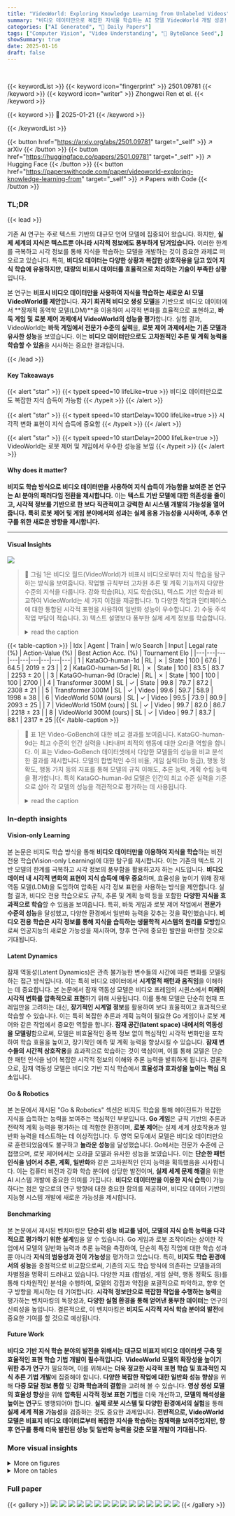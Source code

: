 ```yaml
---
title: "VideoWorld: Exploring Knowledge Learning from Unlabeled Videos"
summary: "비디오 데이터만으로 복잡한 지식을 학습하는 AI 모델 VideoWorld 개발 성공!"
categories: ["AI Generated", "🤗 Daily Papers"]
tags: ["Computer Vision", "Video Understanding", "🏢 ByteDance Seed",]
showSummary: true
date: 2025-01-16
draft: false
---
```


<br>

{{< keywordList >}}
{{< keyword icon="fingerprint" >}} 2501.09781 {{< /keyword >}}
{{< keyword icon="writer" >}} Zhongwei Ren et el. {{< /keyword >}}
 
{{< keyword >}} 🤗 2025-01-21 {{< /keyword >}}
 
{{< /keywordList >}}

{{< button href="https://arxiv.org/abs/2501.09781" target="_self" >}}
↗ arXiv
{{< /button >}}
{{< button href="https://huggingface.co/papers/2501.09781" target="_self" >}}
↗ Hugging Face
{{< /button >}}
{{< button href="https://paperswithcode.com/paper/videoworld-exploring-knowledge-learning-from" target="_self" >}}
↗ Papers with Code
{{< /button >}}




### TL;DR


{{< lead >}}

기존 AI 연구는 주로 텍스트 기반의 대규모 언어 모델에 집중되어 왔습니다. 하지만, **실제 세계의 지식은 텍스트뿐 아니라 시각적 정보에도 풍부하게 담겨있습니다.**  이러한 한계를 극복하고 시각 정보를 통해 지식을 학습하는 모델을 개발하는 것이 중요한 과제로 떠오르고 있습니다.  특히, **비디오 데이터는 다양한 상황과 복잡한 상호작용을 담고 있어 지식 학습에 유용하지만,  대량의 비표시 데이터를 효율적으로 처리하는 기술이 부족한 상황**입니다.



본 연구는 **비표시 비디오 데이터만을 사용하여 지식을 학습하는 새로운 AI 모델 VideoWorld를 제안**합니다.  **자기 회귀적 비디오 생성 모델**을 기반으로 비디오 데이터에서 **잠재적 동역학 모델(LDM)**을 이용하여 시각적 변화를 효율적으로 표현하고,  **바둑 게임 및 로봇 제어 과제에서 VideoWorld의 성능을 평가**합니다.  실험 결과, VideoWorld는 **바둑 게임에서 전문가 수준의 실력**을, **로봇 제어 과제에서는 기존 모델과 유사한 성능**을 보였습니다.  이는 **비디오 데이터만으로도 고차원적인 추론 및 계획 능력을 학습할 수 있음**을 시사하는 중요한 결과입니다.

{{< /lead >}}


#### Key Takeaways

{{< alert "star" >}}
{{< typeit speed=10 lifeLike=true >}} 비디오 데이터만으로도 복잡한 지식 습득이 가능함 {{< /typeit >}}
{{< /alert >}}

{{< alert "star" >}}
{{< typeit speed=10 startDelay=1000 lifeLike=true >}} 시각적 변화 표현이 지식 습득에 중요함 {{< /typeit >}}
{{< /alert >}}

{{< alert "star" >}}
{{< typeit speed=10 startDelay=2000 lifeLike=true >}} VideoWorld는 로봇 제어 및 게임에서 우수한 성능을 보임 {{< /typeit >}}
{{< /alert >}}

#### Why does it matter?
**비지도 학습 방식으로 비디오 데이터만을 사용하여 지식 습득이 가능함을 보여준 본 연구는 AI 분야의 패러다임 전환을 제시합니다.**  이는 **텍스트 기반 모델에 대한 의존성을 줄이고, 시각적 정보를 기반으로 한 보다 직관적이고 강력한 AI 시스템 개발의 가능성을 열어줍니다.**  **특히 로봇 제어 및 게임 분야에서의 성과는 실제 응용 가능성을 시사하며, 추후 연구를 위한 새로운 방향을 제시합니다.**

------
#### Visual Insights



![](https://arxiv.org/html/2501.09781/extracted/6136615/figures/figure1_showv7.png)

> 🔼 그림 1은 비디오 월드(VideoWorld)가 비표시 비디오로부터 지식 학습을 탐구하는 방식을 보여줍니다.  작업별 규칙부터 고차원 추론 및 계획 기능까지 다양한 수준의 지식을 다룹니다. 강화 학습(RL), 지도 학습(SL), 텍스트 기반 학습과 비교하여 VideoWorld는 세 가지 이점을 제공합니다. 1) 다양한 작업과 인터페이스에 대한 통합된 시각적 표현을 사용하여 일반화 성능이 우수합니다. 2) 수동 주석 작업 부담이 적습니다. 3) 텍스트 설명보다 풍부한 실제 세계 정보를 학습합니다.
> <details>
> <summary>read the caption</summary>
> Figure 1: VideoWorld explores learning knowledge from unlabeled videos, ranging from task-specific rules to high-level reasoning and planning capabilities. Compared to other learning methods: reinforcement learning (RL), supervised learning (SL) and text-based learning, it offers three advantages: 1) better generalization with unified visual representation for various tasks and interfaces, 2) lower manual annotation burden, and 3) learning richer real-world information than text description.
> </details>





{{< table-caption >}}
| Idx | Agent | Train | w/o Search | Input | Legal rate (%) | Action-Value (%) | Best Action Acc. (%) | Tournament Elo |
|---|---|---|---|---|---|---|---|---|
| 1 | KataGO-human-1d | RL | ✗ | State | 100 | 67.6 | 64.5 | 2019 ± 23 |
| 2 | KataGO-human-5d | RL | ✗ | State | 100 | 83.5 | 83.7 | 2253 ± 20 |
| 3 | KataGO-human-9d (Oracle) | RL | ✗ | State | 100 | 100 | 100 | 2700 |
| 4 | Transformer 300M | SL | ✓ | State | 99.8 | 79.7 | 87.2 | 2308 ± 21 |
| 5 | Transformer 300M | SL | ✓ | Video | 99.6 | 59.7 | 58.9 | 1998 ± 38 |
| 6 | VideoWorld 50M (ours) | SL | ✓ | Video | 99.5 | 73.9 | 80.9 | 2093 ± 25 |
| 7 | VideoWorld 150M (ours) | SL | ✓ | Video | 99.7 | 82.0 | 86.7 | 2218 ± 23 |
| 8 | VideoWorld 300M (ours) | SL | ✓ | Video | 99.7 | 83.7 | 88.1 | 2317 ± 25 |{{< /table-caption >}}

> 🔼 표 1은 Video-GoBench에 대한 비교 결과를 보여줍니다. KataGO-human-9d는 최고 수준의 인간 실력을 나타내며 최적의 행동에 대한 오라클 역할을 합니다. 이 표는 Video-GoBench 데이터셋에서 다양한 모델들의 성능을 비교 분석한 결과를 제시합니다.  모델의 합법적인 수의 비율, 게임 실력(Elo 등급), 행동 정확도, 행동 가치 등의 지표를 통해 모델의 규칙 이해도, 추론 능력, 계획 수립 능력을 평가합니다.  특히 KataGO-human-9d 모델은 인간의 최고 수준 실력을 기준으로 삼아 각 모델의 성능을 객관적으로 평가하는 데 사용됩니다.
> <details>
> <summary>read the caption</summary>
> Table 1: Comparison on Video-GoBench. KataGO-human-9d represents the highest human level and serve as the Oracle for best actions.
> </details>





### In-depth insights


#### Vision-only Learning
본 논문은 비지도 학습 방식을 통해 **비디오 데이터만을 이용하여 지식을 학습**하는 비전 전용 학습(Vision-only Learning)에 대한 탐구를 제시합니다.  이는 기존의 텍스트 기반 모델의 한계를 극복하고 시각 정보의 풍부함을 활용하고자 하는 시도입니다.  **비디오 데이터 내 시각적 변화의 표현이 지식 습득에 매우 중요**하며, 효율성을 높이기 위해 잠재 역동 모델(LDM)을 도입하여 압축된 시각 정보 표현을 사용하는 방식을 제안합니다.  실험 결과, 비디오 전용 학습으로도 규칙, 추론 및 계획 능력 등을 포함한 **다양한 지식을 효과적으로 학습**할 수 있음을 보여줍니다. 특히, 바둑 게임과 로봇 제어 작업에서 **전문가 수준의 성능**을 달성했고, 다양한 환경에서 일반화 능력을 갖추는 것을 확인했습니다.  **비디오 전용 학습은 시각 정보를 통해 지식을 습득하는 생물학적 시스템의 원리를 모방**함으로써 인공지능의 새로운 가능성을 제시하며,  향후 연구에 중요한 발판을 마련할 것으로 기대됩니다.

#### Latent Dynamics
잠재 역동성(Latent Dynamics)은 관측 불가능한 변수들의 시간에 따른 변화를 모델링하는 접근 방식입니다. 이는 특히 비디오 데이터에서 **시계열적 패턴과 움직임**을 이해하는 데 중요합니다. 본 논문에서 잠재 역동성 모델은 비디오 프레임의 시퀀스에서 **미래의 시각적 변화를 압축적으로 표현**하기 위해 사용됩니다. 이를 통해 모델은 단순히 현재 프레임만을 고려하는 대신, **장기적인 시계열 정보**를 활용하여 보다 효율적이고 효과적으로 학습할 수 있습니다.  이는 특히 복잡한 추론과 계획 능력이 필요한 Go 게임이나 로봇 제어와 같은 작업에서 중요한 역할을 합니다.  **잠재 공간(latent space) 내에서의 역동성을 모델링**함으로써, 모델은 비효율적인 중복 정보 없이 핵심적인 시각적 변화만을 포착하여 학습 효율을 높이고, 장기적인 예측 및 계획 능력을 향상시킬 수 있습니다.  **잠재 변수들의 시간적 상호작용**을 효과적으로 학습하는 것이 핵심이며, 이를 통해 모델은 단순한 패턴 인식을 넘어 복잡한 시각적 정보의 이해와 추론 능력을 발휘하게 됩니다.  결론적으로, 잠재 역동성 모델은 비디오 기반 지식 학습에서 **효율성과 효과성을 높이는 핵심 요소**입니다.

#### Go & Robotics
본 논문에서 제시된 "Go & Robotics" 섹션은 비지도 학습을 통해 에이전트가 복잡한 지식을 습득하는 능력을 보여주는 핵심적인 부분입니다.  **Go 게임**은 규칙 기반의 추론과 전략적 계획 능력을 평가하는 데 적합한 환경이며, **로봇 제어**는 실제 세계 상호작용과 일반화 능력을 테스트하는 데 이상적입니다.  두 영역 모두에서 모델은 비디오 데이터만으로 훈련되었음에도 불구하고 **놀라운 성능**을 달성했습니다.  Go에서는 전문가 수준에 근접했으며, 로봇 제어에서는 오라클 모델과 유사한 성능을 보였습니다. 이는 **단순한 패턴 인식을 넘어서 추론, 계획, 일반화**와 같은 고차원적인 인지 능력을 획득했음을 시사합니다.  이는 컴퓨터 비전과 강화 학습 분야에 상당한 발전이며, **실제 세계 문제 해결**을 위한 AI 시스템 개발에 중요한 의미를 가집니다.  **비디오 데이터만을 이용한 지식 습득**이 가능하다는 점은 앞으로의 연구 방향에 대한 중요한 함의를 제공하며,  비디오 데이터 기반의 지능형 시스템 개발에 새로운 가능성을 제시합니다.

#### Benchmarking
본 논문에서 제시된 벤치마킹은 **단순히 성능 비교를 넘어, 모델의 지식 습득 능력을 다각적으로 평가하기 위한 설계**임을 알 수 있습니다.  Go 게임과 로봇 조작이라는 상이한 작업에서 모델의 일반화 능력과 추론 능력을 측정하여, 단순히 특정 작업에 대한 학습 성과뿐 아니라 **지식의 범용성과 전이 가능성**을 평가하고 있습니다.  특히, **비지도 학습 환경에서의 성능**을 중점적으로 비교함으로써, 기존의 지도 학습 방식에 의존하는 모델들과의 차별점을 명확히 드러내고 있습니다.  다양한 지표 (합법성, 게임 실력, 행동 정확도 등)를 통해 다차원적인 분석을 수행하여, 모델의 강점과 약점을 포괄적으로 파악하고, 향후 연구 방향을 제시하는 데 기여합니다.  **시각적 정보만으로 복잡한 작업을 수행하는 능력**을 평가하는 벤치마킹의 독창성과, **다양한 실험 환경을 통해 얻어낸 풍부한 데이터**는 연구의 신뢰성을 높입니다.  결론적으로, 이 벤치마킹은 **비지도 시각적 지식 학습 분야의 발전**에 중요한 기여를 할 것으로 예상됩니다.

#### Future Work
**비디오 기반 지식 학습 분야의 발전을 위해서는 대규모 비표지 비디오 데이터셋 구축 및 효율적인 표현 학습 기법 개발이 필수적입니다.**  **VideoWorld 모델의 확장성을 높이기 위한 추가 연구**가 필요하며, 이를 위해서는 **더욱 정교한 시각적 표현 학습 및 효과적인 지식 추론 기법 개발**에 집중해야 합니다.  **다양한 복잡한 작업에 대한 일반화 성능 향상**을 위해 **다중 모달 정보 통합** 및 **강화 학습과의 결합**을 고려해 볼 수 있습니다.  **영상 생성 모델의 효율성 향상**을 위해 **압축된 시각적 정보 표현 기법**을 더욱 개선하고, **모델의 해석성을 높이는 연구**도 병행되어야 합니다.  **실제 로봇 시스템 및 다양한 환경에서의 실험**을 통해 **실제 세계 적용 가능성**을 검증하는 것도 중요한 과제입니다.  **전반적으로, VideoWorld 모델은 비표지 비디오 데이터로부터 복잡한 지식을 학습하는 잠재력을 보여주었지만, 향후 연구를 통해 더욱 발전된 성능 및 일반화 능력을 갖춘 모델 개발이 기대됩니다.**


### More visual insights

<details>
<summary>More on figures
</summary>


![](https://arxiv.org/html/2501.09781/extracted/6136615/figures/rep_space_v3.png)

> 🔼 그림 2는 세 가지 다른 예측 목표 간의 비교를 보여줍니다. '상태', '비디오', 'LDM 포함 비디오'는 세 가지 다른 예측 목표를 나타냅니다.  '상태'는 바둑에서 수의 위치 정보와 같은 상태 시퀀스를 의미합니다. '비디오'는 원시 비디오 시퀀스를, 'LDM 포함 비디오'는 미래의 시각적 변화를 나타내는 잠재 코드로 보강된 비디오 시퀀스를 의미합니다(VideoWorld에서 사용하는 방법).  '행동 가치'는 각 수의 점수를 나타내며, 자세한 내용은 4.2절을 참조하십시오. 풍부한 비디오 정보와 압축된 시각적 변화 표현을 결합함으로써 VideoWorld는 더 효과적인 학습을 가능하게 합니다.
> <details>
> <summary>read the caption</summary>
> Figure 2: Comparison of prediction targets. “State”, “Video” and “Video w/ LDM” refer to three different prediction targets: a state sequence (e.g., labeled positions of moves in Go), a raw video sequence, and a video sequence augmented with latent codes representing future visual changes (this approach is adopted by VideoWorld). “Action-Value” denotes the score for each move in the game, with details provided in Sec. 4.2. By combining rich video information with a compact representation of visual changes, VideoWorld enables more effective learning.
> </details>



![](https://arxiv.org/html/2501.09781/extracted/6136615/figures/overview_v6.png)

> 🔼 그림 3은 제안된 VideoWorld 모델 아키텍처의 개요를 보여줍니다. 왼쪽은 전체 아키텍처를, 오른쪽은 제안된 잠재 역동 모델(LDM)을 보여줍니다.  먼저 LDM은 각 프레임에서 후속 H 프레임까지의 시각적 변화를 압축하여 일련의 잠재 코드로 만듭니다. 그런 다음, 자동 회귀 변환기는 LDM의 출력을 다음 토큰 예측 패러다임과 원활하게 통합합니다. 이는 VideoWorld 모델이 비디오 프레임 시퀀스의 시각적 변화를 효율적으로 압축하고 표현하여 비디오로부터 지식을 학습하는 핵심 메커니즘을 보여줍니다.
> <details>
> <summary>read the caption</summary>
> Figure 3: Overview of the proposed VideoWorld model architecture. (Left) Overall architecture. (Right) The proposed latent dynamics model (LDM). First, LDM compresses the visual changes from each frame to its subsequent H𝐻Hitalic_H frames into a set of latent codes. Then, an auto-regressive transformer seamlessly integrates the output of LDM with the next token prediction paradigm.
> </details>



![](https://arxiv.org/html/2501.09781/extracted/6136615/figures/umap_v4.png)

> 🔼 그림 4는 학습된 잠재 코드의 UMAP 투영을 보여줍니다. 왼쪽은 바둑, 오른쪽은 CALVIN 로봇 작업에 대한 학습 데이터셋을 나타냅니다. 각 점은 LDM에 의해 생성된 연속적인(양자화 전) 잠재 코드를 나타냅니다. 바둑 예시에서는 홀수 단계가 흰색 돌의 이동을, 짝수 단계가 검은색 돌의 이동을 나타냅니다. 검은색 돌의 이동에 대한 잠재 코드를 2, 4, 6 단계에서 시각화했습니다. 범례는 새로운 검은색 돌 이동에 대해 학습된 일반적인 패턴을 보여줍니다. 명확성을 위해, 이러한 이동은 보드에 추가 색상과 선을 사용하여 강조 표시되어 패턴을 나타냅니다. 오른쪽에는 로봇 팔의 움직임에 대한 잠재 코드를 X, Y, Z축을 따라 1, 5, 10 프레임 간격으로 시각화했습니다. 점들은 변위 범위에 따라 색상이 코딩되어 있으며, 보라색과 빨간색은 서로 반대 방향으로 최대 변위를 나타냅니다.
> <details>
> <summary>read the caption</summary>
> Figure 4: UMAP projection [34] of the learned latent code on the Go (Left) and CALVIN (right) training set. Each point represents the continuous (pre-quantization) latent code generated by the LDM. In Go examples, odd steps represent white’s moves, and even steps represent black’s moves. We visualize the latent codes of black moves in steps 2/4/6. The legend shows examples of common patterns learned for new black moves. For clarity, these moves are highlighted on the board with added colors and lines to indicate new patterns. On the right, we visualize the latent codes of the robotic arm’s movement along the X/Y/Z axes at intervals of 1, 5, and 10 frames. Points are color-coded by displacement range, with purple and red indicating the maximum displacement in opposite directions along each axis.
> </details>



![](https://arxiv.org/html/2501.09781/extracted/6136615/figures/umap_test_v5.png)

> 🔼 그림 5는 KataGO와의 대결 및 예측된 잠재 코드의 UMAP 투영을 보여줍니다. 본 모델은 흑돌을 둡니다. 생성된 잠재 코드는 LDM 디코더를 통해 시각화되며, 시각화된 새로운 돌들은 범례와 일치하는 색상으로 표시됩니다. 이 시각화는 모델이 전향적 계획의 징후를 보여준다는 것을 나타내는 탐침 역할을 합니다. 즉, 모델이 현재의 게임 상황을 넘어 미래의 가능성을 고려하여 수를 선택하는 것을 보여줍니다.
> <details>
> <summary>read the caption</summary>
> Figure 5: Illustration of playing against KataGO and UMAP projection [34] of the predicted latent code. Our model plays as black. The generated latent code is visualized through the LDM decoder and new stones in the visualization are marked with colors to match the legend. The visualization serves as a probe, indicating that the model shows signs of forward planning.
> </details>



![](https://arxiv.org/html/2501.09781/extracted/6136615/figures/umap_calvin.png)

> 🔼 그림 (a)는 제시된 논문의 4.1절 데이터셋 생성 부분에서 Video-GoBench의 데이터셋 통계를 보여줍니다.  x축은 수를 나타내며, y축은 훈련 세트에 있는 보드 상태의 수를 나타냅니다.  이 그래프는 훈련 데이터셋 내의 보드 상태 수의 분포를 보여주는 히스토그램입니다. 대부분의 보드 상태는 게임 초반(움직임 수가 적은 경우)에 집중되어 있고, 게임이 진행됨에 따라 보드 상태 수가 감소하는 것을 알 수 있습니다.  이것은 다양한 게임 단계를 반영하며 모델이 다양한 게임 상황을 학습하는 데 도움이 됨을 시사합니다.
> <details>
> <summary>read the caption</summary>
> (a)
> </details>



![](https://arxiv.org/html/2501.09781/extracted/6136615/figures/supp_vis_cap.png)

> 🔼 그림 (b)는 CALVIN 환경에서의 압축 길이에 따른 성능 변화를 보여줍니다. 기준 모델(baseline)에 비해 압축 길이가 1, 5, 10일 때의 성능을 비교합니다. 압축 길이가 길어짐에 따라 성능이 향상되는 것을 확인할 수 있으며, 이는 LDM이 시계열적 변화를 효과적으로 압축하고 표현함으로써 모델 학습의 효율성과 효과성을 높인다는 것을 시사합니다.
> <details>
> <summary>read the caption</summary>
> (b)
> </details>



![](https://arxiv.org/html/2501.09781/extracted/6136615/figures/supp_vis_sac.png)

> 🔼 이 그림은 VideoWorld 모델의 아키텍처를 보여줍니다. 왼쪽에는 전체 아키텍처가, 오른쪽에는 잠재 역동 모델(LDM)이 자세히 나와 있습니다. LDM은 각 프레임에서 후속 프레임들로의 시각적 변화를 잠재 코드 집합으로 압축합니다. 그런 다음 자동 회귀 변환기가 LDM의 출력을 다음 토큰 예측 패러다임과 매끄럽게 통합합니다.
> <details>
> <summary>read the caption</summary>
> (c)
> </details>



![](https://arxiv.org/html/2501.09781/extracted/6136615/figures/supp_vis_calvin_3.png)

> 🔼 그림 (d)는 VideoWorld 모델의 LDM에서 사용되는 코드북 크기가 성능에 미치는 영향을 보여줍니다. 코드북 크기가 작을수록 (729) Go와 CALVIN 작업 모두에서 성능이 저하되는 것을 확인할 수 있습니다. 그러나 코드북 크기가 커짐에 따라 (15,625, 64,000) 성능이 향상되다가 특정 지점을 넘어서면 (262,144) 성능이 다시 감소하는 것을 알 수 있습니다. 이는 적절한 크기의 코드북이 효율적인 학습과 지식 획득에 중요함을 시사합니다.  더 큰 코드북은 과도한 정보로 인해 성능을 저하시키고, 작은 코드북은 정보 부족으로 인해 성능 저하를 초래할 수 있습니다.
> <details>
> <summary>read the caption</summary>
> (d)
> </details>



![](https://arxiv.org/html/2501.09781/extracted/6136615/figures/supp_vis_rlbench.png)

> 🔼 이 그림은 데이터 소스 제거 실험의 결과를 보여줍니다.  VideoWorld 모델의 성능에 대한 인간 데이터와 KataGo 데이터의 기여도를 비교 분석합니다.  인간 데이터만 사용했을 때와 KataGo 데이터만 사용했을 때, 그리고 두 데이터를 모두 사용했을 때의 정확도와 성공률을 보여주어, 각 데이터 소스의 VideoWorld 모델 학습에 대한 영향을 정량적으로 평가합니다.
> <details>
> <summary>read the caption</summary>
> (e)
> </details>



![](https://arxiv.org/html/2501.09781/extracted/6136615/figures/state_count.png)

> 🔼 그림 6은 로봇 조작 과정과 추론 중 예측된 잠재 코드의 UMAP 투영을 보여줍니다. 잠재 코드는 LDM 디코더를 통해 시각화됩니다. UMAP 투영은 서로 다른 작업에 걸쳐 예측된 9개의 잠재 코드(H=9)를 보여주며, 각 점은 작업 유형에 따라 색상이 다릅니다. 노란색 배경의 시각화는 추론 중 모델의 실제 로봇 팔 제어를 보여주고, 녹색 배경의 시각화는 훈련 중 모델의 다음 프레임 예측을 보여줍니다.  이 그림은 모델이 다양한 작업에 대한 잠재적 코드를 생성하고, 실제 로봇 동작과 모델의 예측을 비교하여 모델의 이해도를 보여줍니다.
> <details>
> <summary>read the caption</summary>
> Figure 6: Illustration of robotic manipulation and UMAP projection of the predicted latent code during inference. Latent codes are visualized through the LDM decoder. The UMAP projection illustrates the 9 predicted latent codes (i.e. H=9𝐻9H=9italic_H = 9) across different tasks, with each point color-coded by task type. Visualizations with a yellow background show the model’s actual robotic arm control during inference, while those with a green background represent the model’s next-frame predictions during training.
> </details>



![](https://arxiv.org/html/2501.09781/extracted/6136615/figures/rep.png)

> 🔼 (a)는 VideoWorld 모델의 전체 구조를 보여줍니다.  왼쪽은 모델의 전체 아키텍처를, 오른쪽은 잠재 역동 모델(LDM)의 세부 구조를 나타냅니다. VQ-VAE는 비디오 프레임을 잠재 코드로 압축하고, 변환기는 다음 토큰 예측 패러다임과 함께 이 코드를 통합하여 새로운 프레임을 생성합니다. LDM은 연속적인 여러 프레임의 시각적 변화를 잠재 코드 세트로 압축하여 모델의 효율성과 효과를 높입니다.  시각적 변화 패턴(예: 팔의 움직임, 패턴의 변화)은 잠재 역동 모델에 의해 압축되어 잠재 코드로 표현됩니다.
> <details>
> <summary>read the caption</summary>
> (a)
> </details>



</details>




<details>
<summary>More on tables
</summary>


{{< table-caption >}}
| Agents | Input/Ouput | Task Success Rate (%) - Push | Task Success Rate (%) - Open/Close | Task Success Rate (%) - Turn on/off |
|---|---|---|---|---|
| MCIL [39] | Video/Lab. Action | 33.0 | 38.7 | 41.2 |
| HULC [38] | Video/Lab. Action | 65.8 | 80.9 | 85.3 |
| Transformer (Oracle) | Video/Lab. Action | 75.4 | 95.3 | 96.2 |
| Transformer | Video | 17.3 | 24.1 | 19.2 |
| VideoWorld | Video | 56.2 | 75.4 | 72.1 |
| VideoWorld (+10k data) † | Video | 65.3 | 81.2 | 79.3 |
| VideoWorld (+30k data) ‡ | Video | 72.7 | 91.0 | 93.8 |{{< /table-caption >}}
> 🔼 표 2는 CALVIN 벤치마크에 대한 비교 결과를 보여줍니다. 'Lab.'은 주석이 달린 레이블을 의미하며, 모든 모델은 3억 개의 매개변수를 가지고 있습니다. †와 ‡는 훈련을 위해 추가적으로 1만 개와 3만 개의 CALVIN 궤적을 사용했음을 나타냅니다.  이 표는 세 가지 로봇 조작 작업(블록 밀기, 서랍 열고 닫기, 조명 켜고 끄기)에 대한 성공률을 비교하여 VideoWorld 모델의 성능을 다른 모델들(MCIL, HULC, Transformer)과 비교 분석합니다. 특히, 비디오 전용 훈련을 받은 VideoWorld 모델이 주석 레이블을 사용한 모델과 비교하여 어느 정도의 성능을 달성하는지 보여줍니다.
> <details>
> <summary>read the caption</summary>
> Table 2: Comparison on CALVIN benchmark. “Lab.” means annotated labels. All models have 300M parameters. † and ‡ denote using an additional 10k and 30k CALVIN trajectories for training, respectively.
> </details>

{{< table-caption >}}
| Agents | CALVIN |  |  | RLBench |  |
|---|---|---|---|---|---|---|
|  | Push | Open/Close | Turn on/off | Microwave | Fridge |
| Transformer (Oracle) | 61.3 | 79.5 | 78.0 | 72.1 | 69.0 |
| Transformer | 6.5 | 13.0 | 15.6 | 12.0 | 10.9 |
| VideoWorld | 56.0 | 74.8 | 74.5 | 67.1 | 62.5 |{{< /table-caption >}}
> 🔼 표 3은 CALVIN과 RLBench 환경에서 모델을 공동으로 학습시킨 결과를 보여줍니다.  CALVIN과 RLBench는 로봇 조작 작업을 위한 두 가지 다른 환경이며, 이 표는 VideoWorld 모델이 두 환경 모두에서 얼마나 잘 일반화되는지를 보여줍니다.  세 가지 로봇 조작 작업(블록 밀기, 서랍 열고 닫기, 조명 켜고 끄기)에 대한 성공률이 제시됩니다.  'Transformer (Oracle)' 행은 정답 레이블을 사용하여 학습된 모델의 성능을 나타내며, VideoWorld 모델의 성능을 비교하는 기준으로 사용됩니다.  '+10k data' 와 '+30k data' 행은 추가적인 데이터로 학습시킨 VideoWorld 모델의 결과를 보여주어 데이터 확장의 효과를 확인할 수 있도록 합니다.
> <details>
> <summary>read the caption</summary>
> Table 3: Results of joint training on CALVIN and RLBench.
> </details>

{{< table-caption >}}
| Compression length H | Go | Go |
|---|---|---|
| baseline | 47.5 | 44.3 |
| 1 | 70.3 | 77.0 |
| 3 | 72.5 | 80.6 |
| 5 | 73.9 | 80.9 |{{< /table-caption >}}
> 🔼 표 4는 5천만 매개변수 모델을 기반으로 한 실험 결과를 보여주는 ablation study 결과와 분석을 제시합니다.  다양한 설정 (압축 길이, 코드북 크기, 데이터 소스) 에 따른 성능 변화를 비교 분석하여 VideoWorld 모델의 주요 구성 요소들이 성능에 미치는 영향을 정량적으로 보여줍니다.  Go 게임과 CALVIN 로봇 작업에 대한 결과를 각각 제시하며,  각 요소의 중요성과 효과에 대한 심층적인 이해를 제공합니다.
> <details>
> <summary>read the caption</summary>
> Table 4: Ablations and analysis. We conduct all experiments based on our 50M model.
> </details>

{{< table-caption >}}
| Compression length <math>H</math> | CALVIN |
|---|---|---|
|  | Push | Open/Close | Turn On/Off |
| baseline | 12.7 | 20.8 | 15.6 |
| 1 | 33.7 | 53.6 | 67.3 |
| 5 | 46.8 | 66.1 | 69.6 |
| 10 | 50.3 | 71.1 | 69.7 |{{< /table-caption >}}
> 🔼 본 표는 5천만개의 파라미터만 사용하여 잠재 코드 예측을 수행했을 때의 결과를 보여줍니다.  Go와 CALVIN 환경에서 비디오와 잠재 코드를 각각 예측 대상으로 설정했을 때의 성능(Action-Value, Action Accuracy)을 보여주는 것을 넘어,  두 가지 정보를 결합하여 예측했을 때의 성능 또한 제시합니다.  잠재 코드만을 이용한 예측이 전체 비디오를 이용한 예측과 비교하여 어느 정도의 성능을 보이는지, 그리고 잠재 코드와 비디오를 함께 사용했을 때 어떤 시너지 효과가 발생하는지 확인할 수 있습니다.
> <details>
> <summary>read the caption</summary>
> Table 5: Latent code prediction only with 50M parameters.
> </details>

{{< table-caption >}}
| Code | Index | Go | Go | 
|---|---|---|---|
| None | Act-Value | 73.9 | 80.9 |
| 1 | 46.2 | 42.1 |
| 2 | 69.5 | 76.6 |
| 3 | 72.1 | 80.6 |
| All | 45.8 | 43.7 |{{< /table-caption >}}
> 🔼 표 A.1은 본 논문에서 사용된 잠재 역동 모델(LDM)과 자기회귀(AR) 변환기에 대한 학습 설정을 보여줍니다.  LDM과 AR 변환기의 최적화 알고리즘, 학습률, 가중치 감쇠, 모멘텀, 배치 크기, 학습률 스케줄, 웜업 반복 횟수, 최대 반복 횟수, 증강 기법, 손실 함수, 그리고 LDM과 AR 변환기에 대한 학습 목표를 포함하고 있습니다. 이 표는 모델 학습 과정에 대한 자세한 정보를 제공하여, 실험 결과의 재현성을 높이고 연구의 신뢰도를 향상시키는 데 기여합니다.
> <details>
> <summary>read the caption</summary>
> Table A.1: Training configurations for the latent dynamics model (LDM) and auto-regressive (AR) transformer.
> </details>

</details>




### Full paper

{{< gallery >}}
<img src="paper_images/1.png" class="grid-w50 md:grid-w33 xl:grid-w25" />
<img src="paper_images/2.png" class="grid-w50 md:grid-w33 xl:grid-w25" />
<img src="paper_images/3.png" class="grid-w50 md:grid-w33 xl:grid-w25" />
<img src="paper_images/4.png" class="grid-w50 md:grid-w33 xl:grid-w25" />
<img src="paper_images/5.png" class="grid-w50 md:grid-w33 xl:grid-w25" />
<img src="paper_images/6.png" class="grid-w50 md:grid-w33 xl:grid-w25" />
<img src="paper_images/7.png" class="grid-w50 md:grid-w33 xl:grid-w25" />
<img src="paper_images/8.png" class="grid-w50 md:grid-w33 xl:grid-w25" />
<img src="paper_images/9.png" class="grid-w50 md:grid-w33 xl:grid-w25" />
<img src="paper_images/10.png" class="grid-w50 md:grid-w33 xl:grid-w25" />
<img src="paper_images/11.png" class="grid-w50 md:grid-w33 xl:grid-w25" />
<img src="paper_images/12.png" class="grid-w50 md:grid-w33 xl:grid-w25" />
<img src="paper_images/13.png" class="grid-w50 md:grid-w33 xl:grid-w25" />
<img src="paper_images/14.png" class="grid-w50 md:grid-w33 xl:grid-w25" />
<img src="paper_images/15.png" class="grid-w50 md:grid-w33 xl:grid-w25" />
{{< /gallery >}}